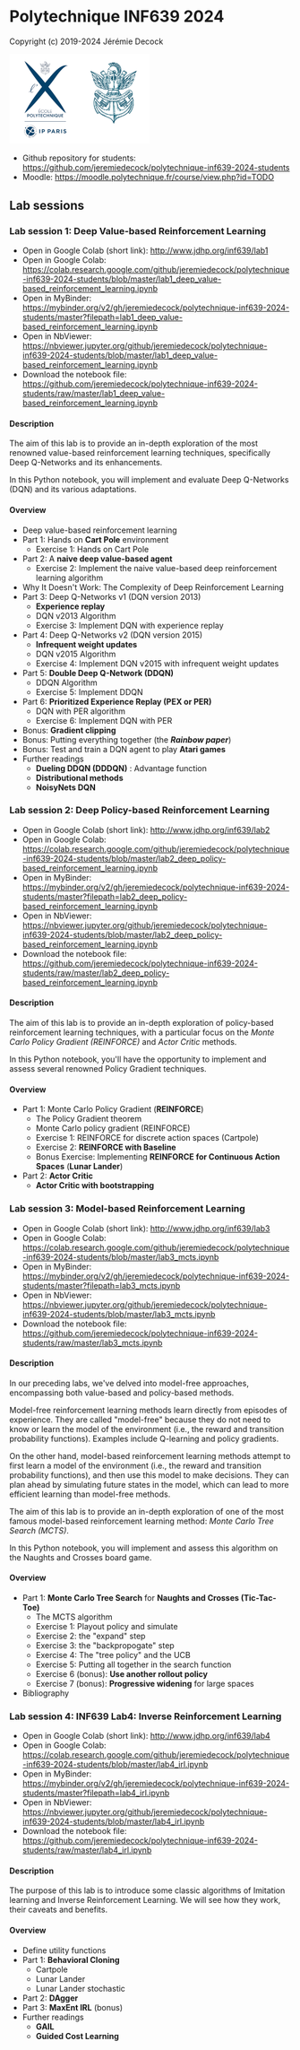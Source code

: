 # Polytechnique INF639 2024

Copyright (c) 2019-2024 Jérémie Decock

<img src="https://raw.githubusercontent.com/jeremiedecock/polytechnique-inf639-2024-students/main/logo.jpg" width="250">

- Github repository for students: https://github.com/jeremiedecock/polytechnique-inf639-2024-students
- Moodle: https://moodle.polytechnique.fr/course/view.php?id=TODO


## Lab sessions

### Lab session 1: Deep Value-based Reinforcement Learning

- Open in Google Colab (short link): http://www.jdhp.org/inf639/lab1
- Open in Google Colab: https://colab.research.google.com/github/jeremiedecock/polytechnique-inf639-2024-students/blob/master/lab1_deep_value-based_reinforcement_learning.ipynb
- Open in MyBinder: https://mybinder.org/v2/gh/jeremiedecock/polytechnique-inf639-2024-students/master?filepath=lab1_deep_value-based_reinforcement_learning.ipynb
- Open in NbViewer: https://nbviewer.jupyter.org/github/jeremiedecock/polytechnique-inf639-2024-students/blob/master/lab1_deep_value-based_reinforcement_learning.ipynb
- Download the notebook file: https://github.com/jeremiedecock/polytechnique-inf639-2024-students/raw/master/lab1_deep_value-based_reinforcement_learning.ipynb

#### Description

The aim of this lab is to provide an in-depth exploration of the most renowned value-based reinforcement learning techniques, specifically Deep Q-Networks and its enhancements.

In this Python notebook, you will implement and evaluate Deep Q-Networks (DQN) and its various adaptations.

#### Overview

- Deep value-based reinforcement learning
- Part 1: Hands on **Cart Pole** environment
  - Exercise 1: Hands on Cart Pole
- Part 2: A **naive deep value-based agent**
  - Exercise 2: Implement the naive value-based deep reinforcement learning algorithm
- Why It Doesn't Work: The Complexity of Deep Reinforcement Learning
- Part 3: Deep Q-Networks v1 (DQN version 2013)
  - **Experience replay**
  - DQN v2013 Algorithm
  - Exercise 3: Implement DQN with experience replay
- Part 4: Deep Q-Networks v2 (DQN version 2015)
  - **Infrequent weight updates**
  - DQN v2015 Algorithm
  - Exercise 4: Implement DQN v2015 with infrequent weight updates
- Part 5: **Double Deep Q-Network (DDQN)**
  - DDQN Algorithm
  - Exercise 5: Implement DDQN
- Part 6: **Prioritized Experience Replay (PEX or PER)**
  - DQN with PER algorithm
  - Exercise 6: Implement DQN with PER
- Bonus: **Gradient clipping**
- Bonus: Putting everything together (the ***Rainbow paper***)
- Bonus: Test and train a DQN agent to play **Atari games**
- Further readings
  - **Dueling DDQN (DDDQN)** : Advantage function
  - **Distributional methods**
  - **NoisyNets DQN**


### Lab session 2: Deep Policy-based Reinforcement Learning

- Open in Google Colab (short link): http://www.jdhp.org/inf639/lab2
- Open in Google Colab: https://colab.research.google.com/github/jeremiedecock/polytechnique-inf639-2024-students/blob/master/lab2_deep_policy-based_reinforcement_learning.ipynb
- Open in MyBinder: https://mybinder.org/v2/gh/jeremiedecock/polytechnique-inf639-2024-students/master?filepath=lab2_deep_policy-based_reinforcement_learning.ipynb
- Open in NbViewer: https://nbviewer.jupyter.org/github/jeremiedecock/polytechnique-inf639-2024-students/blob/master/lab2_deep_policy-based_reinforcement_learning.ipynb
- Download the notebook file: https://github.com/jeremiedecock/polytechnique-inf639-2024-students/raw/master/lab2_deep_policy-based_reinforcement_learning.ipynb

#### Description

The aim of this lab is to provide an in-depth exploration of policy-based reinforcement learning techniques, with a particular focus on the *Monte Carlo Policy Gradient (REINFORCE)* and *Actor Critic* methods.

In this Python notebook, you'll have the opportunity to implement and assess several renowned Policy Gradient techniques.

#### Overview

- Part 1: Monte Carlo Policy Gradient (**REINFORCE**)
  - The Policy Gradient theorem
  - Monte Carlo policy gradient (REINFORCE)
  - Exercise 1: REINFORCE for discrete action spaces (Cartpole)
  - Exercise 2: **REINFORCE with Baseline**
  - Bonus Exercise: Implementing **REINFORCE for Continuous Action Spaces** (**Lunar Lander**)
- Part 2: **Actor Critic**
  - **Actor Critic with bootstrapping**


### Lab session 3: Model-based Reinforcement Learning

- Open in Google Colab (short link): http://www.jdhp.org/inf639/lab3
- Open in Google Colab: https://colab.research.google.com/github/jeremiedecock/polytechnique-inf639-2024-students/blob/master/lab3_mcts.ipynb
- Open in MyBinder: https://mybinder.org/v2/gh/jeremiedecock/polytechnique-inf639-2024-students/master?filepath=lab3_mcts.ipynb
- Open in NbViewer: https://nbviewer.jupyter.org/github/jeremiedecock/polytechnique-inf639-2024-students/blob/master/lab3_mcts.ipynb
- Download the notebook file: https://github.com/jeremiedecock/polytechnique-inf639-2024-students/raw/master/lab3_mcts.ipynb

#### Description

In our preceding labs, we've delved into model-free approaches, encompassing both value-based and policy-based methods.

Model-free reinforcement learning methods learn directly from episodes of experience. They are called "model-free" because they do not need to know or learn the model of the environment (i.e., the reward and transition probability functions). Examples include Q-learning and policy gradients.

On the other hand, model-based reinforcement learning methods attempt to first learn a model of the environment (i.e., the reward and transition probability functions), and then use this model to make decisions. They can plan ahead by simulating future states in the model, which can lead to more efficient learning than model-free methods.

The aim of this lab is to provide an in-depth exploration of one of the most famous model-based reinforcement learning method: *Monte Carlo Tree Search (MCTS)*.

In this Python notebook, you will implement and assess this algorithm on the Naughts and Crosses board game.

#### Overview

- Part 1: **Monte Carlo Tree Search** for **Naughts and Crosses (Tic-Tac-Toe)**
  - The MCTS algorithm
  - Exercise 1: Playout policy and simulate
  - Exercise 2: the "expand" step
  - Exercise 3: the "backpropogate" step
  - Exercise 4: The "tree policy" and the UCB
  - Exercise 5: Putting all together in the search function
  - Exercise 6 (bonus): **Use another rollout policy**
  - Exercise 7 (bonus): **Progressive widening** for large spaces
- Bibliography


### Lab session 4: INF639 Lab4: Inverse Reinforcement Learning

- Open in Google Colab (short link): http://www.jdhp.org/inf639/lab4
- Open in Google Colab: https://colab.research.google.com/github/jeremiedecock/polytechnique-inf639-2024-students/blob/master/lab4_irl.ipynb
- Open in MyBinder: https://mybinder.org/v2/gh/jeremiedecock/polytechnique-inf639-2024-students/master?filepath=lab4_irl.ipynb
- Open in NbViewer: https://nbviewer.jupyter.org/github/jeremiedecock/polytechnique-inf639-2024-students/blob/master/lab4_irl.ipynb
- Download the notebook file: https://github.com/jeremiedecock/polytechnique-inf639-2024-students/raw/master/lab4_irl.ipynb

#### Description

The purpose of this lab is to introduce some classic algorithms of Imitation learning and Inverse Reinforcement Learning. We will see how they work, their caveats and benefits.

#### Overview

- Define utility functions
- Part 1: **Behavioral Cloning**
  - Cartpole
  - Lunar Lander
  - Lunar Lander stochastic
- Part 2: **DAgger**
- Part 3: **MaxEnt IRL** (bonus)
- Further readings
  - **GAIL**
  - **Guided Cost Learning**
